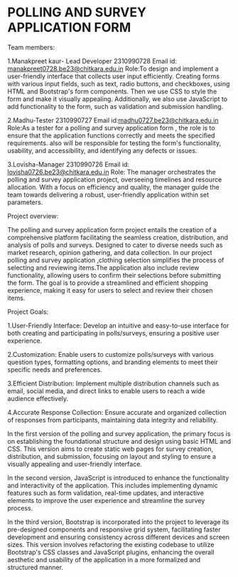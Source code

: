# POLLING AND SURVEY APPLICATION FORM
Team members:

1.Manakpreet kaur- Lead Developer
2310990728 Email id: manakpreet0728.be23@chitkara.edu.in Role:To design and implement a user-friendly interface that collects user input efficiently. Creating forms with various input fields, such as text, radio buttons, and checkboxes, using HTML and Bootstrap's form components. Then we use CSS to style the form and make it visually appealing. Additionally, we also use JavaScript to add functionality to the form, such as validation and submission handling.

2.Madhu-Tester
2310990727 Email id:madhu0727.be23@chitkara.edu.in Role:As a tester for a polling and survey application form , the role is to ensure that the application functions correctly and meets the specified requirements. also will be responsible for testing the form's functionality, usability, and accessibility, and identifying any defects or issues.

3.Lovisha-Manager
2310990726 Email id: lovisha0726.be23@chitkara.edu.in Role: The manager orchestrates the polling and survey application project, overseeing timelines and resource allocation. With a focus on efficiency and quality, the manager guide the team towards delivering a robust, user-friendly application within set parameters.

Project overview:

The polling and survey application form project entails the creation of a comprehensive platform facilitating the seamless creation, distribution, and analysis of polls and surveys. Designed to cater to diverse needs such as market research, opinion gathering, and data collection. In our project polling and survey application ,clothing selection simplifies the process of selecting and reviewing items.The application also include review functionality, allowing users to confirm their selections before submitting the form. The goal is to provide a streamlined and efficient shopping experience, making it easy for users to select and review their chosen items.

Project Goals:

1.User-Friendly Interface: Develop an intuitive and easy-to-use interface for both creating and participating in polls/surveys, ensuring a positive user experience.

2.Customization: Enable users to customize polls/surveys with various question types, formatting options, and branding elements to meet their specific needs and preferences.

3.Efficient Distribution: Implement multiple distribution channels such as email, social media, and direct links to enable users to reach a wide audience effectively.

4.Accurate Response Collection: Ensure accurate and organized collection of responses from participants, maintaining data integrity and reliability.


In the first version of the polling and survey application, the primary focus is on establishing the foundational structure and design using basic HTML and CSS. This version aims to create static web pages for survey creation, distribution, and submission, focusing on layout and styling to ensure a visually appealing and user-friendly interface.

In the second version, JavaScript is introduced to enhance the functionality and interactivity of the application. This includes implementing dynamic features such as form validation, real-time updates, and interactive elements to improve the user experience and streamline the survey process.

In the third version, Bootstrap is incorporated into the project to leverage its pre-designed components and responsive grid system, facilitating faster development and ensuring consistency across different devices and screen sizes. This version involves refactoring the existing codebase to utilize Bootstrap's CSS classes and JavaScript plugins, enhancing the overall aesthetic and usability of the application in a more formalized and structured manner.




